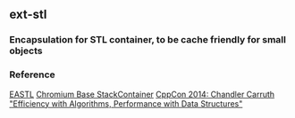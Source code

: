 ## ext-stl

### Encapsulation for STL container, to be cache friendly for small objects

### Reference
[EASTL](http://www.open-std.org/jtc1/sc22/wg21/docs/papers/2007/n2271.html)
[Chromium Base StackContainer](http://code.woboq.org/qt5/qtwebengine/src/3rdparty/chromium/base/containers/)
[CppCon 2014: Chandler Carruth "Efficiency with Algorithms, Performance with Data Structures"](https://www.youtube.com/watch?v=fHNmRkzxHWs)
